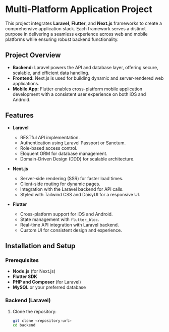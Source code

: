 # Multi-Platform Application Project  

This project integrates **Laravel**, **Flutter**, and **Next.js** frameworks to create a comprehensive application stack. Each framework serves a distinct purpose in delivering a seamless experience across web and mobile platforms while ensuring robust backend functionality.  

## Project Overview  

- **Backend:** Laravel powers the API and database layer, offering secure, scalable, and efficient data handling.  
- **Frontend:** Next.js is used for building dynamic and server-rendered web applications.  
- **Mobile App:** Flutter enables cross-platform mobile application development with a consistent user experience on both iOS and Android.  

## Features  

- **Laravel**  
  - RESTful API implementation.  
  - Authentication using Laravel Passport or Sanctum.  
  - Role-based access control.  
  - Eloquent ORM for database management.  
  - Domain-Driven Design (DDD) for scalable architecture.  

- **Next.js**  
  - Server-side rendering (SSR) for faster load times.  
  - Client-side routing for dynamic pages.  
  - Integration with the Laravel backend for API calls.  
  - Styled with Tailwind CSS and DaisyUI for a responsive UI.  

- **Flutter**  
  - Cross-platform support for iOS and Android.  
  - State management with `flutter_bloc`.  
  - Real-time API integration with Laravel backend.  
  - Custom UI for consistent design and experience.  

## Installation and Setup  

### Prerequisites  
- **Node.js** (for Next.js)  
- **Flutter SDK**  
- **PHP and Composer** (for Laravel)  
- **MySQL** or your preferred database  

### Backend (Laravel)  
1. Clone the repository:  
   ```bash
   git clone <repository-url>
   cd backend
